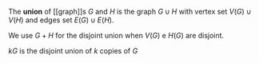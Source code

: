 The **union** of [[graph]]s $G$ and $H$ is the graph $G \cup H$ with vertex set $V(G) \cup V(H)$ and edges set $E(G) \cup E(H)$. 

We use $G + H$ for the disjoint union when $V(G)$ e $H(G)$ are disjoint.

$kG$ is the disjoint union of $k$ copies of $G$